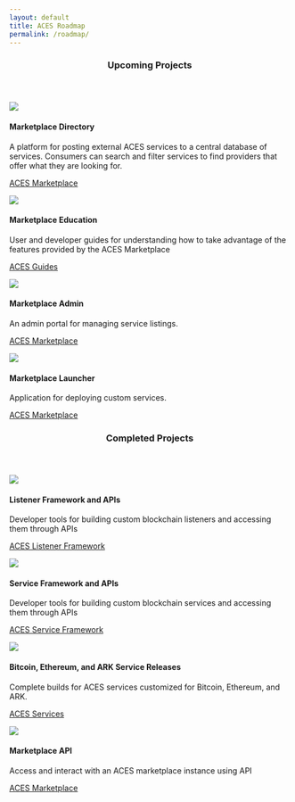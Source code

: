 ```yaml
---
layout: default
title: ACES Roadmap
permalink: /roadmap/
---
```




<div class="index-features" data-scroll>
    <div class="container">
        <header>
            <h3>Upcoming Projects</h3>
        </header>
        <section class="features">
            <div class="row">
                <div class="col-md-12 feature">
                    <img src="../assets/images/ark-block-logo.png" class="icon-roadmap" />
                    <section>
                        <h4>
                            Marketplace Directory
                        </h4>
                        <p>
                            A platform for posting external ACES services to a central database of services. Consumers can search and filter services to find providers that offer what they are looking for. 
                        </p>
                        <p>
                            <a href="https://github.com/ark-aces/aces-marketplace">ACES Marketplace</a>
                        </p>
                    </section>
                </div>
                <div class="col-md-12 feature">
                    <img src="../assets/images/ark-block-logo.png" class="icon-roadmap" />
                    <section>
                        <h4>
                            Marketplace Education 
                        </h4>
                        <p>
                            User and developer guides for understanding how to take advantage of the features provided by the ACES Marketplace
                        </p>
                        <p>
                            <a href="https://github.com/ark-aces/aces-guides">ACES Guides</a>
                        </p>
                    </section>
                </div>
            </div>
            <div class="row">
                <div class="col-md-12 feature">
                    <img src="../assets/images/ark-block-logo.png" class="icon-roadmap" />
                    <section>
                        <h4>
                            Marketplace Admin
                        </h4>
                        <p>
                            An admin portal for managing service listings.
                        </p>
                        <p>
                            <a href="https://github.com/ark-aces/aces-marketplace">ACES Marketplace</a>
                        </p>
                    </section>
                </div>
                <div class="col-md-12 feature">
                    <img src="../assets/images/ark-block-logo.png" class="icon-roadmap" />
                    <section>
                        <h4>
                            Marketplace Launcher 
                        </h4>
                        <p>
                            Application for deploying custom services. 
                        </p>
                        <p>
                            <a href="https://github.com/ark-aces/aces-marketplace">ACES Marketplace</a>
                        </p>
                    </section>
                </div>
            </div>
        </section>
    </div>
</div>
<div class="index-features" data-scroll>
    <div class="container">
        <header>
            <h3>Completed Projects</h3>
        </header>
        <section class="features">
            <div class="row">
                <div class="col-md-12 feature">
                    <img src="../assets/images/ark-block-logo.png" class="icon-roadmap" />
                    <section>
                        <h4>
                            Listener Framework and APIs
                        </h4>
                        <p>
                            Developer tools for building custom blockchain listeners and accessing them through APIs
                        </p>
                        <p>
                            <a href="/listeners/">ACES Listener Framework</a>
                        </p>
                    </section>
                </div>
                <div class="col-md-12 feature">
                    <img src="../assets/images/ark-block-logo.png" class="icon-roadmap" />
                    <section>
                        <h4>
                            Service Framework and APIs
                        </h4>
                        <p>
                            Developer tools for building custom blockchain services and accessing them through APIs
                        </p>
                        <p>
                            <a href="/services/">ACES Service Framework</a>
                        </p>
                    </section>
                </div>
            </div>
            <div class="row">
                <div class="col-md-12 feature">
                    <img src="../assets/images/ark-block-logo.png" class="icon-roadmap" />
                    <section>
                        <h4>
                            Bitcoin, Ethereum, and ARK Service Releases
                        </h4>
                        <p>
                            Complete builds for ACES services customized for Bitcoin, Ethereum, and ARK.
                        </p>
                        <p>
                            <a href="https://medium.com/@arkaces/aces-completes-bitcoin-ark-service-updated-website-and-releases-marketplace-api-documentation-95e26be49e11">ACES Services</a>
                        </p>
                    </section>
                </div>
                <div class="col-md-12 feature">
                    <img src="../assets/images/ark-block-logo.png" class="icon-roadmap" />
                    <section>
                        <h4>
                            Marketplace API 
                        </h4>
                        <p>
                            Access and interact with an ACES marketplace instance using API
                        </p>
                        <p>
                            <a href="https://github.com/ark-aces/aces-marketplace-api">ACES Marketplace</a>
                        </p>
                    </section>
                </div>
            </div>
        </section>
    </div>
</div>


